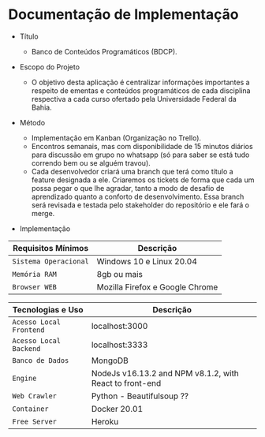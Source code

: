 # Documentação de Implementação

- Título
  - Banco de Conteúdos Programáticos (BDCP).

- Escopo do Projeto
  - O objetivo desta aplicação é centralizar informações importantes a respeito de ementas e conteúdos programáticos de cada disciplina respectiva a cada curso ofertado pela Universidade Federal da Bahia.

- Método
  - Implementação em Kanban (Organização no Trello).
  - Encontros semanais, mas com disponibilidade de 15 minutos diários para discussão em grupo no whatsapp (só para saber se está tudo correndo bem ou se alguém travou).
  - Cada desenvolvedor criará uma branch que terá como título a feature designada a ele. Criaremos os tickets de forma que cada um possa pegar o que lhe agradar, tanto a modo de desafio de aprendizado quanto a conforto de desenvolvimento. Essa branch será revisada e testada pelo stakeholder do repositório e ele fará o merge.

- Implementação 

| Requisitos Mínimos | Descrição |
| --------- | --------- |
| `Sistema Operacional` | Windows 10 e Linux 20.04 |
| `Memória RAM` | 8gb ou mais |
| `Browser WEB` | Mozilla Firefox e Google Chrome |

| Tecnologias e Uso | Descrição |
| --------- | --------- |
| `Acesso Local Frontend` | localhost:3000 |
| `Acesso Local Backend` | localhost:3333 |
| `Banco de Dados` | MongoDB |
| `Engine` | NodeJs v16.13.2 and NPM v8.1.2, with React to front-end |
| `Web Crawler` | Python - Beautifulsoup ?? |
| `Container` | Docker 20.01 |
| `Free Server` | Heroku |
